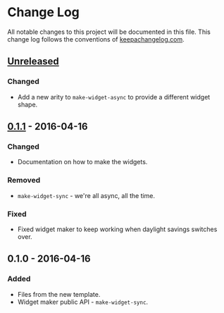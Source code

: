 # Change Log
All notable changes to this project will be documented in this file. This change log follows the conventions of [keepachangelog.com](http://keepachangelog.com/).

## [Unreleased][unreleased]
### Changed
- Add a new arity to `make-widget-async` to provide a different widget shape.

## [0.1.1] - 2016-04-16
### Changed
- Documentation on how to make the widgets.

### Removed
- `make-widget-sync` - we're all async, all the time.

### Fixed
- Fixed widget maker to keep working when daylight savings switches over.

## 0.1.0 - 2016-04-16
### Added
- Files from the new template.
- Widget maker public API - `make-widget-sync`.

[unreleased]: https://github.com/your-name/wal/compare/0.1.1...HEAD
[0.1.1]: https://github.com/your-name/wal/compare/0.1.0...0.1.1
